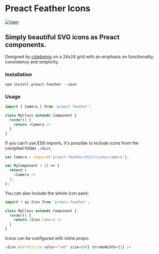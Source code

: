 # Preact Feather Icons

[![npm](https://img.shields.io/npm/v/preact-feather.svg)](https://www.npmjs.com/package/preact-feather)

## Simply beautiful SVG icons as Preact components.

Designed by [colebemis](https://github.com/colebemis/) on a 24x24 grid with an emphasis on functionality, consistency and simplicity.

### Installation

    npm install preact-feather --save

### Usage

```javascript
import { Camera } from 'preact-feather';

class MyClass extends Component {
  render() {
    return <Camera />
  }
}
````

If you can't use ES6 imports, it's possible to include icons from the compiled folder `./dist`.

```js
var Camera = require('preact-feather/dist/icons/camera');

var MyComponent = () => {
  return (
    <Camera />
  );
};
```

You can also include the whole icon pack:

```javascript
import * as Icon from 'preact-feather';

class MyClass extends Component {
  render() {
    return <Icon.Camera />
  }
}
```

Icons can be configured with inline props:

```js
<Icon.AlertCircle color="red" size={48} strokeWidth={1} />
```
